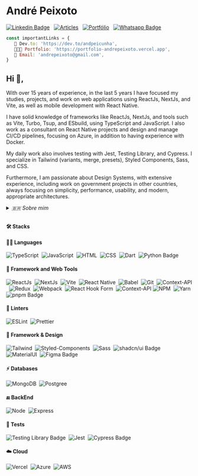 # André Peixoto

[![Linkedin Badge](https://img.shields.io/badge/-LinkedIn-0077B5?style=for-the-badge&logo=Linkedin&logoColor=white&link=https://www.linkedin.com/in/andpeicunha)](https://www.linkedin.com/in/andpeicunha)
&nbsp;
[![Articles](https://img.shields.io/badge/dev.to-0A0A0A?style=for-the-badge&logo=devdotto&logoColor=white)](https://dev.to/andpeicunha)
&nbsp;
[![Portfólio](https://img.shields.io/badge/Portfolio-%23000000.svg?style=for-the-badge&logo=firefox&logoColor=#FF7139)](https://portfolio-andrepeixoto.vercel.app)
&nbsp;
[![Whatsapp Badge](https://img.shields.io/badge/-Whatsapp-2DB540?style=for-the-badge&labelColor=whatsapp&logo=whatsapp&logoColor=white&link=https://api.whatsapp.com/send?phone=5511977373258&text=Olá%20André!%20Vi%20seu%20perfil%20no%20Github%20e%20gostaria%20de%20entrar%20em%20contato%20com%20você)](https://api.whatsapp.com/send?phone=5511977373258&text=Olá%20André!%20Vi%20seu%20perfil%20no%20Github%20e%20gostaria%20de%20entrar%20em%20contato%20com%20você)

<!--
&nbsp;
[![Portfólio - Behance](https://img.shields.io/badge/Behance-0054F7?style=for-the-badge&logo=behance&logoColor=white)](https://www.behance.net/andrepeixoto3f5f)
[![Whatsapp Badge](https://img.shields.io/badge/-Whatsapp-2DB540?style=for-the-badge&labelColor=whatsapp&logo=whatsapp&logoColor=white&link=https://api.whatsapp.com/send?phone=5511953121823&text=Olá%20Júlio!%20Vi%20seu%20perfil%20no%20Github%20e%20gostaria%20de%20entrar%20em%20contato%20com%20você)](https://api.whatsapp.com/send?phone=5511953121823&text=Olá%20Júlio!%20Vi%20seu%20perfil%20no%20Github%20e%20gostaria%20de%20entrar%20em%20contato%20com%20você)&nbsp;
-->

```js
const importantLinks = {
   📒 Dev.to: 'https://dev.to/andpeicunha',
   👨🏻‍💻 Portfolio: 'https://portfolio-andrepeixoto.vercel.app',
   👋 Email: 'andrepeixoto@gmail.com',
}
```

## Hi 👋,

With over 15 years of experience, in the last 5 years I have focused my studies, projects, and work on web applications using ReactJs, NextJs, and Vite, as well as mobile development with React Native.

I have solid knowledge of frameworks like ReactJs, NextJs, and tools such as Vite, Turbo, Tsup, and ESbuild, using TypeScript and JavaScript. I also work as a consultant on React Native projects and design and manage CI/CD pipelines, focusing on Azure, in addition to having experience with Docker.

My daily work also involves testing with Jest, Testing Library, and Cypress. I specialize in Tailwind (variants, merge, presets), Styled Components, Sass, and CSS.

Furthermore, I am passionate about Design Systems, with extensive experience, including work on government projects in other countries, always focusing on simplicity, performance, usability, and modern, appropriate architectures.

<details>
<summary><i>🇧🇷 Sobre mim</i></summary>
<i>
Com mais de 15 anos de experiência, nos últimos 5 anos tenho focado meus estudos, projetos e trabalho em aplicações web utilizando ReactJs, NextJs e Vite, além de desenvolvimento mobile com React Native.
<br/><br/>
Tenho um conhecimento sóido em frameworks como ReactJs, NextJs, e ferramentas como Vite, Turbo, Tsup e ESbuild, utilizando TypeScript e JavaScript. Também atuo como consultor em projetos com React Native e elaboro e gerencio pipelines de CI/CD, com foco no Azure, além de ter experiência com Docker.
<br/><br/>
Minha rotina também envolve a aplicação de testes com Jest, Testing Library e Cypress. Sou especialista em Tailwind (variants, merge, presets), Styled Components, Sass e CSS.
<br/><br/>
Além disso, sou um entusiasta em Design Systems, com ampla experiência, inclusive para projetos governamentais em outros países, sempre com com foco em simplicidade, performance, usabilidade e arquiteturas modernas e adequadas.
</i>
</details>

<br/>

<strong>🛠️ Stacks</strong>

<h4 align="left">
   <strong>👩‍💻 Languages</strong>
</h4>
<span/>

![TypeScript](https://img.shields.io/badge/typescript%20-%23007acc.svg?&style=for-the-badge&logo=typescript&logoColor=white)&nbsp;
![JavaScript](https://img.shields.io/badge/JavaScript-F7DF1E?style=for-the-badge&logo=javascript&logoColor=black)&nbsp;
![HTML](https://img.shields.io/badge/-HTML-E44D25?style=for-the-badge&logoColor=fff&logo=html5)&nbsp;
![CSS](https://img.shields.io/badge/-CSS-254DE6?style=for-the-badge&logoColor=fff&logo=css3)&nbsp;
![Dart](https://img.shields.io/badge/Dart-0175C2?style=for-the-badge&logo=dart&logoColor=white)&nbsp;
![Python Badge](https://img.shields.io/badge/Python-3776AB?logo=python&logoColor=fff&style=for-the-badge)

<h4 align="left">
   <strong>🚀 Framework and Web Tools</strong>
</h4>
<span/>

![ReactJs](https://img.shields.io/badge/-React.js-18BCEE?style=for-the-badge&logoColor=fff&logo=react)&nbsp;
![NextJs](https://img.shields.io/badge/next.js-000000?style=for-the-badge&logo=next.js&logoColor=white)&nbsp;
![Vite](https://img.shields.io/badge/vite-%23646CFF.svg?style=for-the-badge&logo=vite&logoColor=white)&nbsp;
![React Native](https://img.shields.io/badge/React_Native-20232A?style=for-the-badge&logo=react&logoColor=61DAFB)&nbsp;
![Babel](https://img.shields.io/badge/Babel-61dafb?style=for-the-badge&logo=babel&logoColor=yellow&color=282c34)&nbsp;
![Git](https://img.shields.io/badge/Git-F05032?style=for-the-badge&logo=git&logoColor=white)&nbsp;
![Context-API](https://img.shields.io/badge/Context--Api-000000?style=for-the-badge&logo=react)&nbsp;
![Redux](https://img.shields.io/badge/Redux-593D88?style=for-the-badge&logo=redux&logoColor=white)&nbsp;
![Webpack](https://img.shields.io/badge/webpack-%238DD6F9.svg?style=for-the-badge&logo=webpack&logoColor=black)&nbsp;
![React Hook Form](https://img.shields.io/badge/React%20Hook%20Form-%23EC5990.svg?style=for-the-badge&logo=reacthookform&logoColor=white)&nbsp;
![Context-API](https://img.shields.io/badge/Context--Api-000000?style=for-the-badge&logo=react)
![NPM](https://img.shields.io/badge/NPM-%23CB3837.svg?style=for-the-badge&logo=npm&logoColor=white)&nbsp;
![Yarn](https://img.shields.io/badge/yarn-%232C8EBB.svg?style=for-the-badge&logo=yarn&logoColor=white)&nbsp;
![pnpm Badge](https://img.shields.io/badge/pnpm-F69220?logo=pnpm&style=for-the-badge&logoColor=white)&nbsp;

<h4 align="left">
   <strong>🧐 Linters</strong>
</h4>
<span/>

![ESLint](https://img.shields.io/badge/-ESLint-4B32C3?style=for-the-badge&logoColor=fff&logo=eslint)&nbsp;
![Prettier](https://img.shields.io/badge/-Prettier-EA5E5E?style=for-the-badge&logoColor=fff&logo=prettier)&nbsp;

<h4 align="left">
   <strong>🎨 Framework & Design</strong>
</h4>
<span/>

![Tailwind](https://img.shields.io/badge/Tailwind_CSS-38B2AC?style=for-the-badge&logo=tailwind-css&logoColor=white)&nbsp;
![Styled-Components](https://img.shields.io/badge/styled--components-DB7093?style=for-the-badge&logo=styled-components&logoColor=white)&nbsp;
![Sass](https://img.shields.io/badge/Sass-CC6699?style=for-the-badge&logo=sass&logoColor=white)&nbsp;
![shadcn/ui Badge](https://img.shields.io/badge/shadcn%2Fui-000?logo=shadcnui&logoColor=fff&style=for-the-badge)&nbsp;
![MaterialUI](https://img.shields.io/badge/Material--UI-0081CB?style=for-the-badge&logo=material-ui&logoColor=white)&nbsp;
![Figma Badge](https://img.shields.io/badge/Figma-F24E1E?logo=figma&logoColor=fff&style=for-the-badge)

<h4 align="left">
   <strong>⚡ Databases</strong>
</h4>
<span/>

![MongoDB](https://img.shields.io/badge/MongoDB-%234ea94b.svg?style=for-the-badge&logo=mongodb&logoColor=white)&nbsp;
![Postgree](https://img.shields.io/badge/PostgreSQL-316192?style=for-the-badge&logo=postgresql&logoColor=white)&nbsp;

<h4 align="left">
   <strong>🔚 BackEnd</strong>
</h4>
<span/>

![Node](https://img.shields.io/badge/Node.js-43853D?style=for-the-badge&logo=node.js&logoColor=white)&nbsp;
![Express](https://img.shields.io/badge/-Express-18BCEE?style=for-the-badge&logoColor=fff&logo=express)&nbsp;

<h4 align="left">
   <strong>🧪 Tests</strong>
</h4>
<span/>

![Testing Library Badge](https://img.shields.io/badge/Testing%20Library-E33332?logo=testinglibrary&logoColor=fff&style=for-the-badge)&nbsp;
![Jest](https://img.shields.io/badge/Jest-cdcdcd?style=for-the-badge&logo=jest&logoColor=red&color=yellow)&nbsp;
![Cypress Badge](https://img.shields.io/badge/Cypress-69D3A7?logo=cypress&logoColor=fff&style=for-the-badge)&nbsp;

<h4 align="left">
   <strong>☁️ Cloud</strong>
</h4>
<span/>

![Vercel](https://img.shields.io/badge/vercel-%23000000.svg?style=for-the-badge&logo=vercel&logoColor=white)&nbsp;
![Azure](https://img.shields.io/badge/azure-%230072C6.svg?style=for-the-badge&logo=microsoftazure&logoColor=white)&nbsp;
![AWS](https://img.shields.io/badge/AWS-%23FF9900.svg?style=for-the-badge&logo=amazon-aws&logoColor=white)&nbsp;

<br />

<!--
## 📚 Projects: <br/>

**WPP Sender** _[development]_ <br/>
_Back End project in NodeJs for user login and message queue management in Whatsapp <br/>_
[GitHub](https://github.com/andpeicunha/wpp-send)

**ClientX** _[development]_ <br/>
_Project in Next with Typescript for sending messages via WhatsApp to customers. Free platform for micro and small businesses._ <br/>

**Rick and Morty API**
<br/>
_Built on NextJs (Typescript) and Styled Component (responsive). Allows you to search for Rick and Morty characters through an API query using infiniteQuery from the React Query library. The user has the option to save characters as favorites, with the data being stored in localStorage._
<br/>
[Visit Preview](https://green-test-rho.vercel.app/) | [GitHub](https://github.com/andpeicunha/rick-morty-api)
-->
